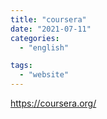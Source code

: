 ```yaml
---
title: "coursera"
date: "2021-07-11"
categories:
  - "english"

tags:
  - "website"
---
```


https://coursera.org/

